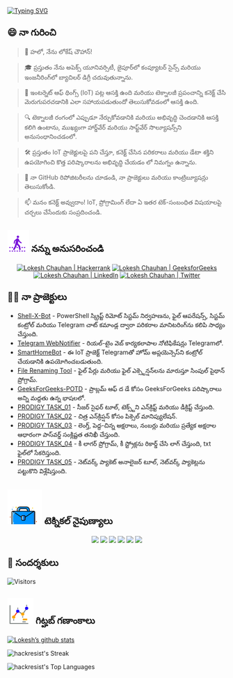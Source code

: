 [![Typing SVG](https://readme-typing-svg.demolab.com?font=Fira+Code&pause=1000&center=true&vCenter=true&width=735&lines=%F0%9F%91%8B%E0%B0%B9%E0%B0%B2%E0%B1%8B+%E0%B0%B8%E0%B0%82%E0%B0%A6%E0%B0%B0%E0%B1%8D%E0%B0%B6%E0%B0%95%E0%B1%81%E0%B0%B2%E0%B1%81.+%E0%B0%87%E0%B0%95%E0%B1%8D%E0%B0%95%E0%B0%A1%E0%B0%95%E0%B1%81+%E0%B0%B8%E0%B1%8D%E0%B0%B5%E0%B0%BE%E0%B0%97%E0%B0%A4%E0%B0%82!%F0%9F%91%8B;%F0%9F%9A%80+%E0%B0%AE%E0%B0%A8%E0%B0%82+%E0%B0%95%E0%B0%B2%E0%B0%BF%E0%B0%B8%E0%B0%BF+%E0%B0%97%E0%B1%8A%E0%B0%AA%E0%B1%8D%E0%B0%AA%E0%B0%A6%E0%B0%A8%E0%B0%82+%E0%B0%B8%E0%B1%83%E0%B0%B7%E0%B1%8D%E0%B0%9F%E0%B0%BF%E0%B0%A6%E0%B1%8D%E0%B0%A6%E0%B0%BE%E0%B0%82!+%F0%9F%9A%80;%E2%9C%A8%E0%B0%B8%E0%B0%BE%E0%B0%82%E0%B0%95%E0%B1%87%E0%B0%A4%E0%B0%BF%E0%B0%95+%E0%B0%AA%E0%B1%8D%E0%B0%B0%E0%B0%AA%E0%B0%82%E0%B0%9A%E0%B0%82%E0%B0%B2%E0%B1%8B+%E0%B0%AE%E0%B0%B0%E0%B0%BF%E0%B0%AF%E0%B1%81+%E0%B0%A6%E0%B0%BE%E0%B0%A8%E0%B0%BF+%E0%B0%AA%E0%B0%B0%E0%B0%BF%E0%B0%A7%E0%B0%BF%E0%B0%95%E0%B0%BF+%E0%B0%AE%E0%B0%BF%E0%B0%82%E0%B0%9A%E0%B0%BF.+%E2%9C%A8)](https://git.io/typing-svg)

## 😄 నా గురించి
> 👋 హలో, నేను లోకేష్ చౌహాన్!

> 🎓 ప్రస్తుతం నేను అపెక్స్ యూనివర్సిటీ, జైపూర్‌లో కంప్యూటర్ సైన్స్ మరియు ఇంజనీరింగ్‌లో బ్యాచిలర్ డిగ్రీ చదువుతున్నాను.

> 🌟 ఇంటర్నెట్ ఆఫ్ థింగ్స్ (IoT) పట్ల ఆసక్తి ఉంది మరియు టెక్నాలజీ ప్రపంచాన్ని కనెక్ట్ చేసి మెరుగుపరచడానికి ఎలా సహాయపడుతుందో తెలుసుకోవడంలో ఆసక్తి ఉంది.

> 🔍 టెక్నాలజీ రంగంలో ఎప్పుడూ నేర్చుకోవడానికి మరియు అభివృద్ధి చెందడానికి ఆసక్తి కలిగి ఉంటాను, ముఖ్యంగా హార్డ్‌వేర్ మరియు సాఫ్ట్‌వేర్ సొల్యూషన్స్‌ని అనుసంధానించడంలో.

> 🛠 ప్రస్తుతం IoT ప్రాజెక్టులపై పని చేస్తూ, కనెక్ట్ చేసిన పరికరాలు మరియు డేటా శక్తిని ఉపయోగించి కొత్త పరిష్కారాలను అభివృద్ధి చేయడం లో నిమగ్నం ఉన్నాను.

> 🔭 నా GitHub రిపోజిటరీలను చూడండి, నా ప్రాజెక్టులు మరియు కాంట్రిబ్యూషన్లు తెలుసుకోండి.

> 📫 మనం కనెక్ట్ అవ్వుదాం! IoT, ప్రోగ్రామింగ్ లేదా ఏ ఇతర టెక్-సంబంధిత విషయాలపై చర్చలు చేసేందుకు సంప్రదించండి.

<!--
<p align="center">
  <a href="https://www.linkedin.com/in/lokeshchauhanapex/"><img src="https://img.shields.io/badge/Linkedin-10000?style=plastic&logo=LinkedIn&logoColor=FFFFFF&labelColor=2A79D7&color=2A79D7" alt="Lokesh Chauhan | LinkedIn"/></a>
  -->
  
## ![Follow Me](/icon/follow.svg) నన్ను అనుసరించండి
<p>
<p align="center">
    <a href="https://www.hackerrank.com/profile/lokeshchauhan"><img src="https://img.shields.io/badge/Hackerrank-100000?style=plastic&logo=hackerrank&logoColor=FFFFFF&labelColor=42BA3D&color=0EA608" alt="Lokesh Chauhan | Hackerrank"/></a>
    <a href="https://auth.geeksforgeeks.org/user/lokeshchauhan"><img src="https://img.shields.io/badge/GeeksforGeeks-100000?style=plastic&logo=geeksforgeeks&logoColor=FFFFFF&labelColor=42BA3D&color=23891F" alt="Lokesh Chauhan | GeeksforGeeks"/></a>
  <a href="https://www.linkedin.com/in/lokeshchauhanapex/"><img src="https://img.shields.io/badge/Linkedin-10000?style=plastic&logo=LinkedIn&logoColor=FFFFFF&labelColor=2A79D7&color=2A79D7" alt="Lokesh Chauhan | LinkedIn"/></a>
<a href="https://x.com/Hackresist"><img src="https://img.shields.io/badge/Twitter-100000?style=plastic&logo=x&logoColor=ffffff&labelColor=000000&color=0e1525" alt="Lokesh Chauhan | Twitter"/>
    </a>
</p>

## 👨‍💻 నా ప్రాజెక్టులు
* [Shell-X-Bot](https://github.com/HackResist/Shell-X-bot) - PowerShell స్క్రిప్ట్ రిమోట్ సిస్టమ్ నిర్వహణను, ఫైల్ ఆపరేషన్స్, సిస్టమ్ కంట్రోల్ మరియు Telegram చాట్ కమాండ్ల ద్వారా పరికరాల మానిటరింగ్‌ను కలిపి సాధ్యం చేస్తుంది.
* [Telegram WebNotifier](https://github.com/HackResist/Telegram_WebNotifier) - రియల్-టైం వెబ్ కార్యకలాపాల నోటిఫికేషన్లు Telegramలో.
* [SmartHomeBot](https://github.com/HackResist/SmartHomeBot) - ఈ IoT ప్రాజెక్ట్ Telegramతో హోమ్ అప్లయెన్సెస్‌ని కంట్రోల్ చేయడానికి ఉపయోగించబడుతుంది.
* [File Renaming Tool](https://github.com/HackResist/File-Renaming-Tool) - ఫైల్ పేర్లు మరియు ఫైల్ ఎక్స్టెన్షన్‌లను మారుస్తూ సింపుల్ పైథాన్ ప్రోగ్రామ్.
* [GeeksForGeeks-POTD](https://github.com/HackResist/GeeksForGeeks-POTD) - ప్రాబ్లమ్ ఆఫ్ ద డే కోసం GeeksForGeeks పరిష్కారాలు అన్ని మద్దతు ఉన్న భాషలలో.
* [PRODIGY TASK_01](https://github.com/HackResist/PRODIGY_CS_01) - సీజర్ సైఫర్ టూల్, టెక్స్ట్‌ని ఎన్‌క్రిప్ట్ మరియు డీక్రిప్ట్ చేస్తుంది.
* [PRODIGY TASK_02](https://github.com/HackResist/PRODIGY_CS_02) - చిత్ర ఎన్‌క్రిప్షన్ కోసం పిక్సెల్ మానిప్యులేషన్.
* [PRODIGY TASK_03](https://github.com/HackResist/PRODIGY_CS_03) - లెంగ్త్, పెద్ద-చిన్న అక్షరాలు, నంబర్లు మరియు ప్రత్యేక అక్షరాల ఆధారంగా పాస్‌వర్డ్ సంక్లిష్టత తనిఖీ చేస్తుంది.
* [PRODIGY TASK_04](https://github.com/HackResist/PRODIGY_CS_04) - కీ లాగర్ ప్రోగ్రామ్, కీ స్ట్రోక్లను రికార్డ్ చేసి లాగ్ చేస్తుంది, txt ఫైల్‌లో సేకరిస్తుంది.
* [PRODIGY TASK_05](https://github.com/HackResist/PRODIGY_CS_05) - నెట్‌వర్క్ ప్యాకెట్ అనాలైజర్ టూల్, నెట్‌వర్క్ ప్యాకెట్లను పట్టుకొని విశ్లేషిస్తుంది.

## ![Technical Skills](/icon/Skill.svg) టెక్నికల్ నైపుణ్యాలు
<p align="center">
  <a href="https://www.open-std.org/JTC1/SC22/WG14/">
    <img src="https://skillicons.dev/icons?i=c" /></a>
 <a href=https://www.oracle.com/java/">
    <img src="https://skillicons.dev/icons?i=java" /></a>
 <a href="https://isocpp.org/">
    <img src="https://skillicons.dev/icons?i=cpp" /></a>
<a href="https://www.python.org/">
    <img src="https://skillicons.dev/icons?i=py" /></a>
<a href="https://www.gnu.org/software/bash/">
    <img src="https://skillicons.dev/icons?i=bash" /></a>
  <a href="https://ecma-international.org/publications-and-standards/standards/ecma-262/">
    <img src="https://skillicons.dev/icons?i=js" /></a>
</p>

## 👀 సందర్శకులు
![Visitors](https://moe-counter.glitch.me/get/@HackResist?theme=rule34)

## ![Github Stats](/icon/graph.svg) గిట్హబ్ గణాంకాలు
[![Lokesh’s github stats](https://github-readme-stats.vercel.app/api?username=HackResist&show_icons=true&theme=dark&count_private=true)](https://github.com/HackResist)

 ![hackresist's Streak](https://github-readme-streak-stats.herokuapp.com/?user=hackresist&theme=cobalt&hide_border=false)

  ![hackresist's Top Languages](https://github-readme-stats.vercel.app/api/top-langs/?username=hackresist&theme=cobalt&show_icons=true&hide_border=false&layout=compact)
